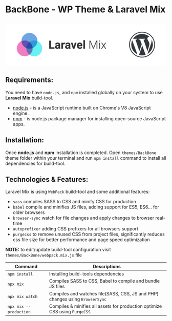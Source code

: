 # BackBone - WP Theme & Laravel Mix

## ![alt text](preview.png)

## Requirements:
You need to have `node.js`, and `npm` installed globally on your system to use **Laravel Mix** build-tool.
-   [node.js](https://nodejs.org/en/) - is a JavaScript runtime built on Chrome's V8 JavaScript engine.
-   [npm](https://www.npmjs.com/) - is node.js package manager for installing open-source JavaScript apps.

## Installation:
Once **node.js** and **npm** installation is completed. Open `themes/BackBone` theme folder within your terminal and run `npm install` command to install all dependencies for build-tool.

## Technologies & Features:
Laravel Mix is using `WebPack` build-tool and some additional features:
* `sass` compiles SASS to CSS and minify CSS for production
* `babel` compile and minifies JS files, adding support for ES5, ES6... for older browsers
* `browser-sync` watch for file changes and apply changes to browser real-time
* `autoprefixer` adding CSS prefixers for all browsers support
* `purgecss` to remove unused CSS from project files, significantly reduces css file size for better performance and page speed optimization

**NOTE:** to edit/update build-tool configuration visit `themes/BackBone/webpack.mix.js` file

| Command        | Descriptions                                                                            |
| -------------- | --------------------------------------------------------------------------------------- |
| `npm install`         | Installing build-tools dependencies                                                     |
| `npx mix`             | Compiles SASS to CSS, Babel to compile and bundle JS files                              |
| `npx mix watch`       | Compiles and watches file(SASS, CSS, JS and PHP) changes using `BrowserSync`            |
| `npx mix --production`| Compiles & minifies all assets for production optimize CSS using `PurgeCSS`             |
